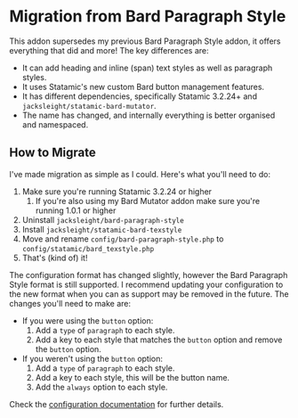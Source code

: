 # Migration from Bard Paragraph Style

This addon supersedes my previous Bard Paragraph Style addon, it offers everything that did and more! The key differences are:

* It can add heading and inline (span) text styles as well as paragraph styles.
* It uses Statamic's new custom Bard button management features.
* It has different dependencies, specifically Statamic 3.2.24+ and `jacksleight/statamic-bard-mutator`.
* The name has changed, and internally everything is better organised and namespaced.

## How to Migrate

I've made migration as simple as I could. Here's what you'll need to do:

1. Make sure you're running Statamic 3.2.24 or higher
    1. If you're also using my Bard Mutator addon make sure you're running 1.0.1 or higher
2. Uninstall `jacksleight/bard-paragraph-style`
3. Install `jacksleight/statamic-bard-texstyle`
4. Move and rename `config/bard-paragraph-style.php` to `config/statamic/bard_texstyle.php`
5. That's (kind of) it!

The configuration format has changed slightly, however the Bard Paragraph Style format is still supported. I recommend updating your configuration to the new format when you can as support may be removed in the future. The changes you'll need to make are:

* If you were using the `button` option:
    1. Add a `type` of `paragraph` to each style.
    2. Add a key to each style that matches the `button` option and remove the `button` option.
* If you weren't using the `button` option:
    1. Add a `type` of `paragraph` to each style.
    2. Add a key to each style, this will be the button name.
    3. Add the `always` option to each style.

Check the [configuration documentation](https://github.com/jacksleight/statamic-bard-texstyle#configuration) for further details.
